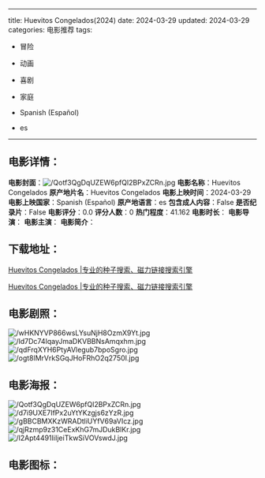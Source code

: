 
---
title: Huevitos Congelados(2024)
date: 2024-03-29
updated: 2024-03-29
categories: 电影推荐
tags:
- 冒险
- 动画
- 喜剧
- 家庭

- Spanish (Español)
- es
---


> 

## **电影详情**：

**电影封面**：<img src="https://image.tmdb.org/t/p/w200/Qotf3QgDqUZEW6pfQl2BPxZCRn.jpg" alt="/Qotf3QgDqUZEW6pfQl2BPxZCRn.jpg" title="/Qotf3QgDqUZEW6pfQl2BPxZCRn.jpg">
**电影名称**：Huevitos Congelados
**原产地片名**：Huevitos Congelados
**电影上映时间**：2024-03-29
**电影上映国家**：Spanish (Español)
**原产地语言**：es
**包含成人内容**：False
**是否纪录片**：False
**电影评分**：0.0
**评分人数**：0
**热门程度**：41.162
**电影时长**：
**电影导演**：
**电影主演**：
**电影简介**：

## **下载地址**：
[Huevitos Congelados |专业的种子搜索、磁力链接搜索引擎](https://movie.amd794.com:2083/?search=Huevitos%20Congelados&ordering=&mode=match_phrase&page_size=10&page=1)

[Huevitos Congelados |专业的种子搜索、磁力链接搜索引擎](https://movie.amd794.com:2083/?search=Huevitos%20Congelados&ordering=&mode=match_phrase&page_size=10&page=1)
 

## **电影剧照**：
<img src="https://image.tmdb.org/t/p/original/wHKNYVP866wsLYsuNjH8OzmX9Yt.jpg" alt="/wHKNYVP866wsLYsuNjH8OzmX9Yt.jpg" title="/wHKNYVP866wsLYsuNjH8OzmX9Yt.jpg"><img src="https://image.tmdb.org/t/p/original/ld7Dc74IqayJmaDKVBBNsAmqxhm.jpg" alt="/ld7Dc74IqayJmaDKVBBNsAmqxhm.jpg" title="/ld7Dc74IqayJmaDKVBBNsAmqxhm.jpg"><img src="https://image.tmdb.org/t/p/original/qdFrqXYH6PtyAVlegub7bpoSgro.jpg" alt="/qdFrqXYH6PtyAVlegub7bpoSgro.jpg" title="/qdFrqXYH6PtyAVlegub7bpoSgro.jpg"><img src="https://image.tmdb.org/t/p/original/ogt8lMrVrkSGqJHoFRhO2q2750I.jpg" alt="/ogt8lMrVrkSGqJHoFRhO2q2750I.jpg" title="/ogt8lMrVrkSGqJHoFRhO2q2750I.jpg">

## **电影海报**：
<img src="https://image.tmdb.org/t/p/original/Qotf3QgDqUZEW6pfQl2BPxZCRn.jpg" alt="/Qotf3QgDqUZEW6pfQl2BPxZCRn.jpg" title="/Qotf3QgDqUZEW6pfQl2BPxZCRn.jpg"><img src="https://image.tmdb.org/t/p/original/d7i9UXE7IfPx2uYtYKzgjs6zYzR.jpg" alt="/d7i9UXE7IfPx2uYtYKzgjs6zYzR.jpg" title="/d7i9UXE7IfPx2uYtYKzgjs6zYzR.jpg"><img src="https://image.tmdb.org/t/p/original/gBBCBMXKzWRADtliUYfV69aVIcz.jpg" alt="/gBBCBMXKzWRADtliUYfV69aVIcz.jpg" title="/gBBCBMXKzWRADtliUYfV69aVIcz.jpg"><img src="https://image.tmdb.org/t/p/original/qjRzmp9z31CeExKhG7mJDukBlKr.jpg" alt="/qjRzmp9z31CeExKhG7mJDukBlKr.jpg" title="/qjRzmp9z31CeExKhG7mJDukBlKr.jpg"><img src="https://image.tmdb.org/t/p/original/l2Apt4491IiIjeiTkwSiVOVswdJ.jpg" alt="/l2Apt4491IiIjeiTkwSiVOVswdJ.jpg" title="/l2Apt4491IiIjeiTkwSiVOVswdJ.jpg">

## **电影图标**：

